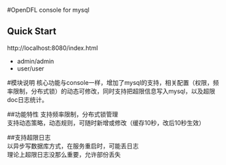 #OpenDFL console for mysql

## Quick Start
http://localhost:8080/index.html  
* admin/admin  
* user/user

#模块说明
核心功能与console一样，增加了mysql的支持，相关配置（权限，频率限制，分布式锁）的动态可修改，同时支持把超限信息写入mysql，以及超限doc日志统计。

##功能特性
支持频率限制，分布式锁管理  
支持动态策略，动态规则，可随时新增或修改（缓存10秒，改后10秒生效）

##支持超限日志  
以异步写数据库方式，在服务重启时，可能丢日志  
理论上超限日志没那么重要，允许部份丢失